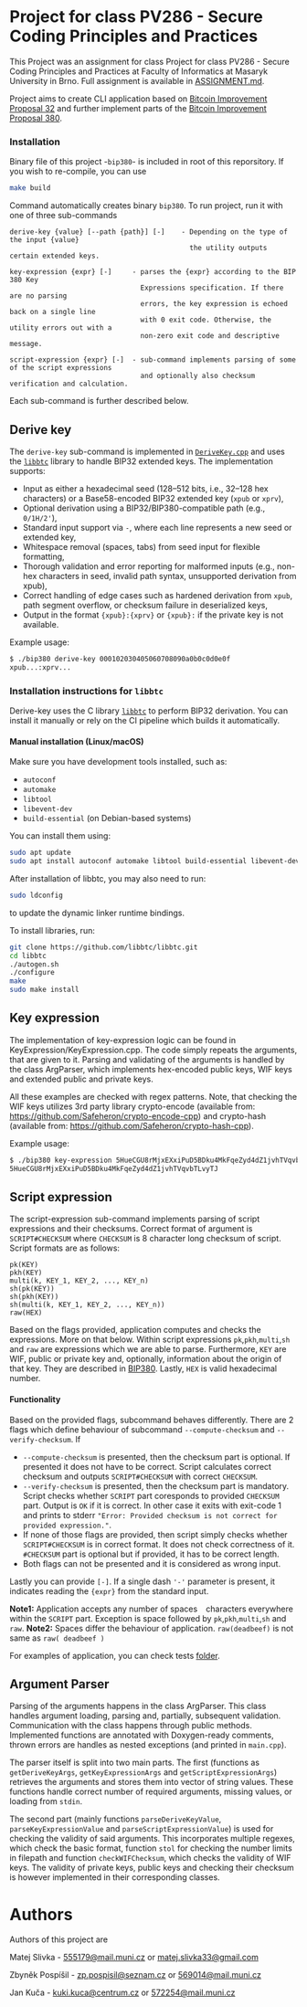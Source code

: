 # Project for class PV286 - Secure Coding Principles and Practices
This Project was an assignment for class Project for class PV286 - Secure Coding Principles and Practices at Faculty of Informatics at Masaryk University in Brno. Full assignment is available in [ASSIGNMENT.md](https://gitlab.fi.muni.cz/pv286/projects/-/blob/main/2025-bip380/README.md).

Project aims to create CLI application based on [Bitcoin Improvement Proposal 32](https://github.com/bitcoin/bips/blob/master/bip-0032.mediawiki) and further
implement parts of the [Bitcoin Improvement Proposal 380](https://github.com/bitcoin/bips/blob/master/bip-0380.mediawiki).

### Installation
Binary file of this project -`bip380`- is included in root of this reporsitory. If you wish to re-compile, you can use
```bash
make build
```
Command automatically creates binary `bip380`. To run project, run it with one of three sub-commands
```
derive-key {value} [--path {path}] [-]    - Depending on the type of the input {value} 
                                            the utility outputs certain extended keys.

key-expression {expr} [-]     - parses the {expr} according to the BIP 380 Key 
                                Expressions specification. If there are no parsing
                                errors, the key expression is echoed back on a single line 
                                with 0 exit code. Otherwise, the utility errors out with a 
                                non-zero exit code and descriptive message.

script-expression {expr} [-]  - sub-command implements parsing of some of the script expressions
                                and optionally also checksum verification and calculation.
```

Each sub-command is further described below.

## Derive key

The `derive-key` sub-command is implemented in [`DeriveKey.cpp`](src/app/DeriveKey/DeriveKey.cpp) and uses the [`libbtc`](https://github.com/libbtc/libbtc) library to handle BIP32 extended keys. The implementation supports:

- Input as either a hexadecimal seed (128–512 bits, i.e., 32–128 hex characters) or a Base58-encoded BIP32 extended key (`xpub` or `xprv`),
- Optional derivation using a BIP32/BIP380-compatible path (e.g., `0/1H/2'`),
- Standard input support via `-`, where each line represents a new seed or extended key,
- Whitespace removal (spaces, tabs) from seed input for flexible formatting,
- Thorough validation and error reporting for malformed inputs (e.g., non-hex characters in seed, invalid path syntax, unsupported derivation from xpub),
- Correct handling of edge cases such as hardened derivation from `xpub`, path segment overflow, or checksum failure in deserialized keys,
- Output in the format `{xpub}:{xprv}` or `{xpub}:` if the private key is not available.

Example usage:

```bash
$ ./bip380 derive-key 000102030405060708090a0b0c0d0e0f
xpub...:xprv... 
```

### Installation instructions for `libbtc`

Derive-key uses the C library [`libbtc`](https://github.com/libbtc/libbtc) to perform BIP32 derivation. You can install it manually or rely on the CI pipeline which builds it automatically.

#### Manual installation (Linux/macOS)

Make sure you have development tools installed, such as:

- `autoconf`
- `automake`
- `libtool`
- `libevent-dev`
- `build-essential` (on Debian-based systems)

You can install them using:

```bash
sudo apt update
sudo apt install autoconf automake libtool build-essential libevent-dev
```

After installation of libbtc, you may also need to run:
```bash
sudo ldconfig
```
to update the dynamic linker runtime bindings.

To install libraries, run:
```bash
git clone https://github.com/libbtc/libbtc.git
cd libbtc
./autogen.sh
./configure
make
sudo make install
```

## Key expression

The implementation of key-expression logic can be found in KeyExpression/KeyExpression.cpp. The code simply repeats the arguments, that are given to it. 
Parsing and validating of the arguments is handled by the class ArgParser, which implements hex-encoded public keys, WIF keys and extended public and private keys. 

All these examples are checked with regex patterns. Note, that checking the WIF keys utilizes 3rd party library crypto-encode (available from: https://github.com/Safeheron/crypto-encode-cpp) and crypto-hash (available from: https://github.com/Safeheron/crypto-hash-cpp).

Example usage:

```bash
$ ./bip380 key-expression 5HueCGU8rMjxEXxiPuD5BDku4MkFqeZyd4dZ1jvhTVqvbTLvyTJ
5HueCGU8rMjxEXxiPuD5BDku4MkFqeZyd4dZ1jvhTVqvbTLvyTJ
```


## Script expression
The script-expression sub-command implements parsing of script expressions and their checksums.
Correct format of argument is `SCRIPT#CHECKSUM` where `CHECKSUM` is 8 character long checksum of script. Script formats are as follows:
```
pk(KEY)
pkh(KEY)
multi(k, KEY_1, KEY_2, ..., KEY_n)
sh(pk(KEY))
sh(pkh(KEY))
sh(multi(k, KEY_1, KEY_2, ..., KEY_n))
raw(HEX)
```
Based on the flags provided, application computes and checks the expressions. More on that below. 
Within script expressions `pk`,`pkh`,`multi`,`sh` and `raw` are expressions which we are able to parse. 
Furthermore, `KEY` are WIF, public or private key and, optionally, information about the origin of that key. They are described in [BIP380](https://github.com/bitcoin/bips/blob/master/bip-0380.mediawiki#key-expressions). Lastly, `HEX` is valid hexadecimal number.

#### Functionality

Based on the provided flags, subcommand behaves differently. There are 2 flags which define behaviour of subcommand `--compute-checksum` and `--verify-checksum`. If

- `--compute-checksum` is presented, then the checksum part is optional. If presented it does not have to be correct. Script calculates correct checksum and outputs `SCRIPT#CHECKSUM` with correct `CHECKSUM`.
- `--verify-checksum` is presented, then the checksum part is mandatory. Script checks whether `SCRIPT` part coresponds to provided `CHECKSUM` part. Output is `OK` if it is correct. In other case it exits with exit-code 1 and prints to stderr `"Error: Provided checksum is not correct for provided expression."`.
- If none of those flags are provided, then script simply checks whether `SCRIPT#CHECKSUM` is in correct format. It does not check correctness of it. `#CHECKSUM` part is optional but if provided, it has to be correct length.
- Both flags can not be presented and it is considered as wrong input.

Lastly you can provide `[-]`. If a single dash `'-'` parameter is present, it indicates reading the `{expr}` from the standard input.

**Note1:** Application accepts any number of spaces ` ` characters everywhere within the `SCRIPT` part. Exception is space followed by `pk`,`pkh`,`multi`,`sh` and `raw`. 
**Note2:** Spaces differ the behaviour of application. `raw(deadbeef)` is not same as `raw( deadbeef )` 

For examples of application, you can check tests [folder](/src/tests/ScriptExpressionTest.cpp).



## Argument Parser

Parsing of the arguments happens in the class ArgParser. This class handles argument loading, parsing and, partially, subsequent validation. Communication with the class happens through public methods. Implemented functions are annotated with Doxygen-ready comments, thrown errors are handles as nested exceptions (and printed in `main.cpp`).

The parser itself is split into two main parts. The first (functions as `getDeriveKeyArgs`, `getKeyExpressionArgs` and `getScriptExpressionArgs`) retrieves the arguments and stores them into vector of string values. These functions handle correct number of required arguments, missing values, or loading from `stdin`.

The second part (mainly functions `parseDeriveKeyValue`, `parseKeyExpressionValue` and `parseScriptExpressionValue`) is used for checking the validity of said arguments. This incorporates multiple regexes, which check the basic format, function `stol` for checking the number limits in filepath and function `checkWIFChecksum`, which checks the validity of WIF keys. The validity of private keys, public keys and checking their checksum is however implemented in their corresponding classes.




# Authors
Authors of this project are

Matej Slivka - 555179@mail.muni.cz or matej.slivka33@gmail.com

Zbyněk Pospíšil - zp.pospisil@seznam.cz or 569014@mail.muni.cz

Jan Kuča - kuki.kuca@centrum.cz or 572254@mail.muni.cz

